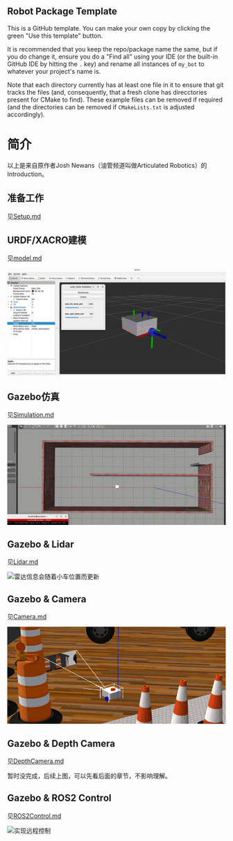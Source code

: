 ## Robot Package Template

This is a GitHub template. You can make your own copy by clicking the green "Use this template" button.

It is recommended that you keep the repo/package name the same, but if you do change it, ensure you do a "Find all" using your IDE (or the built-in GitHub IDE by hitting the `.` key) and rename all instances of `my_bot` to whatever your project's name is.

Note that each directory currently has at least one file in it to ensure that git tracks the files (and, consequently, that a fresh clone has direcctories present for CMake to find). These example files can be removed if required (and the directories can be removed if `CMakeLists.txt` is adjusted accordingly).

# 简介

以上是来自原作者Josh Newans（油管频道叫做Articulated Robotics）的Introduction。

## 准备工作

见[Setup.md](https://github.com/NUSShao/mobile_bot/blob/main/Setup.md)

## URDF/XACRO建模

见[model.md](https://github.com/NUSShao/mobile_bot/blob/main/model.md)

![URDF/XACRO建模](img/WheelsInRviz2.gif)

## Gazebo仿真

见[Simulation.md](https://github.com/NUSShao/mobile_bot/blob/main/Simulation.md)

![Gazebo仿真](img/RobotMoving3.gif)

## Gazebo & Lidar

见[Lidar.md](https://github.com/NUSShao/mobile_bot/blob/main/Lidar.md)

![雷达信息会随着小车位置而更新](img/LidarMoving1.gif)

## Gazebo & Camera

见[Camera.md](https://github.com/NUSShao/mobile_bot/blob/main/Camera.md)

![图像随着小车位置更新](img/CameraMoving.gif)

## Gazebo & Depth Camera

见[DepthCamera.md](https://github.com/NUSShao/mobile_bot/blob/main/DepthCamera.md)

暂时没完成，后续上图，可以先看后面的章节，不影响理解。

## Gazebo & ROS2 Control

见[ROS2Control.md](https://github.com/NUSShao/mobile_bot/blob/main/ROS2Control.md)

![实现远程控制](img/RemoteControl.gif)